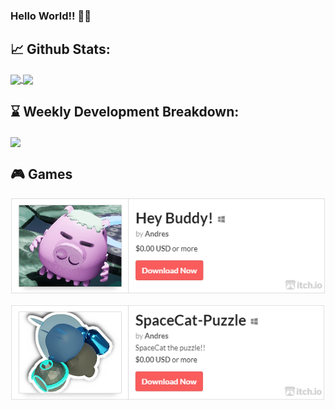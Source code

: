 ### Hello World!! 🎯️🚀️

## 📈 **Github Stats:**

<a href="#">
  <img align="center" src="https://github-readme-stats.vercel.app/api?username=andrescrd&show_icons=true&include_all_commits=true&count_private=true&hide=stars,prs" />
</a>
<a href="#">
  <img align="center" src="https://github-readme-stats.vercel.app/api/top-langs/?username=andrescrd&layout=compact&hide=ShaderLab,JavaScript" />
</a>

## ⌛ **Weekly Development Breakdown:**

<a href="#">
  <img align="center" src="https://github-readme-stats.vercel.app/api/wakatime?username=andrescrd&langs_count=5&layout=compact" />
</a>


## 🎮 **Games**  

<a href="https://andrescrd.itch.io/hey-buddy">
  <img align="center" src="https://github.com/andrescrd/assets/blob/master/heybuddy.png" />
</a>
<br/><br/>
<a href="https://andrescrd.itch.io/spacecat-puzzle">
  <img align="center" src="https://github.com/andrescrd/assets/blob/master/spacecat.png" />
</a>

 
